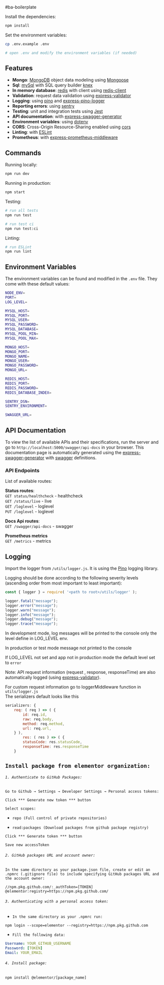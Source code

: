 #ba-boilerplate

Install the dependencies:

```bash
npm install
```

Set the environment variables:

```bash
cp .env.example .env

# open .env and modify the environment variables (if needed)
```

## Features

- **Mongo**: [MongoDB](https://www.mongodb.com) object data modeling using [Mongoose](https://mongoosejs.com)
- **Sql**: [mySql](https://www.mysql.com/) with SQL query builder [knex](https://knexjs.org)
- **In memory database**: [redis](https://aiven.io/redis) with client using [redis-client](https://github.com/NodeRedis/node-redis)
- **Validation**: request data validation using [express-validator](https://express-validator.github.io/docs/)
- **Logging**: using [pino](https://github.com/pinojs/pino) and [express-pino-logger](https://www.npmjs.com/package/express-pino-logger)
- **Reporting errors**: using [sentry](https://docs.sentry.io/platforms/node/)
- **Testing**: unit and integration tests using [Jest](https://jestjs.io)
- **API documentation**: with [express-swagger-generator](https://github.com/pgroot/express-swagger-generator)
- **Environment variables**: using [dotenv](https://github.com/motdotla/dotenv)
- **CORS**: Cross-Origin Resource-Sharing enabled using [cors](https://github.com/expressjs/cors)
- **Linting**: with [ESLint](https://eslint.org)
- **Prometheus**: with [express-prometheus-middleware](https://www.npmjs.com/package/express-prometheus-middleware)

## Commands

Running locally:

```bash
npm run dev
```

Running in production:

```bash
npm start
```

Testing:

```bash
# run all tests
npm run test

# run test ci
npm run test:ci
```

Linting:

```bash
# run ESLint
npm run lint
```

## Environment Variables

The environment variables can be found and modified in the `.env` file. They come with these default values:

```bash
NODE_ENV=
PORT=
LOG_LEVEL=

MYSQL_HOST=
MYSQL_PORT=
MYSQL_USER=
MYSQL_PASSWORD=
MYSQL_DATABASE=
MYSQL_POOL_MIN=
MYSQL_POOL_MAX=

MONGO_HOST=
MONGO_PORT=
MONGO_NAME=
MONGO_USER=
MONGO_PASSWORD=
MONGO_URL=

REDIS_HOST=
REDIS_PORT=
REDIS_PASSWORD=
REDIS_DATABASE_INDEX=

SENTRY_DSN=
SENTRY_ENVIRONMENT=

SWAGGER_URL=
```

## API Documentation

To view the list of available APIs and their specifications, run the server and go
to `http://localhost:5000/swagger/api-docs` in your browser. This documentation page is automatically generated using
the [express-swagger-generator](https://github.com/pgroot/express-swagger-generator)
with [swagger](https://swagger.io/) definitions.

### API Endpoints

List of available routes:

**Status routes**:\
`GET status/healthcheck` - healthcheck\
`GET /status/live` - live\
`GET /loglevel` - loglevel\
`PUT /loglevel` - loglevel

**Docs Api routes**:\
`GET /swagger/api-docs` - swagger

**Prometheus metrics**\
`GET /metrics` - metrics

## Logging

Import the logger from `/utils/logger.js`. It is using the [Pino](https://github.com/pinojs/pino) logging library.

Logging should be done according to the following severity levels (ascending order from most important to least
important):

```javascript
const { logger } = require( '<path to root>/utils/logger' );

logger.fatal("message");
logger.error("message");
logger.warn("message");
logger.info("message");
logger.debug("message");
logger.trace("message");

```

In development mode, log messages will be printed to the console only the level define in LOG_LEVEL env.

In production or test mode message not printed to the console

If LOG_LEVEL not set and app not in production mode the default level set to `error`

Note: API request information (request , response, responseTime) are also automatically logged (using [express-validator](https://express-validator.github.io/docs/)).

For custom request information go to loggerMiddleware function in `utils/logger.js`\
The serializers default looks like this
```javascript
serializers: {
	req: ( req ) => ( {
		id: req.id,
		raw: req.body,
		method: req.method,
		url: req.url,
	} ),
		res: ( res ) => ( {
		statusCode: res.statusCode,
		responseTime: res.responseTime
	}
```

## `Install package from elementor organization:`

###### `1. Authenticate to GitHub Packages:`
`Go to Github → Settings → Developer Settings → Personal access tokens:`

`Click *** Generate new token *** button`

`Select scopes:`

- `repo (Full control of private repositories)`

- `read:packages (Download packages from github package registry)`

`Click *** Generate token *** button`

`Save new accessToken`

###### `2. GitHub packages URL and account owner:`

`In the same directory as your package.json file, create or edit an .npmrc (.gitignore file) to include specifying GitHub packages URL and the account owner:`
```
//npm.pkg.github.com/:_authToken=[TOKEN]
@elementor:registry=https://npm.pkg.github.com/
```

###### `3. Authenticating with a personal access token:`
- `In the same directory as your .npmrc run:`
```shell
npm login --scope=elementor --registry=https://npm.pkg.github.com
```
- `Fill the following data:`
```yaml
Username: YOUR_GITHUB_USERNAME  
Password: [TOKEN]  
Email: YOUR_EMAIL
```

###### `4. Install package:`
```shell
npm install @elementor/[package_name]
```

